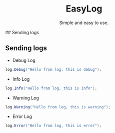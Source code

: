 <h1 align="center">
  EasyLog
</h1>
<p align="center">
  Simple and easy to use.
</p>
## Sending logs

## Sending logs
- Debug Log
```cs
log.Debug("Hello from log, this is debug");
```

- Info Log
```cs
log.Info("Hello from log, this is info");
```

- Warning Log
```cs
log.Warning("Hello from log, this is warning");
```

- Error Log
```cs
log.Error("Hello from log, this is error");
```
